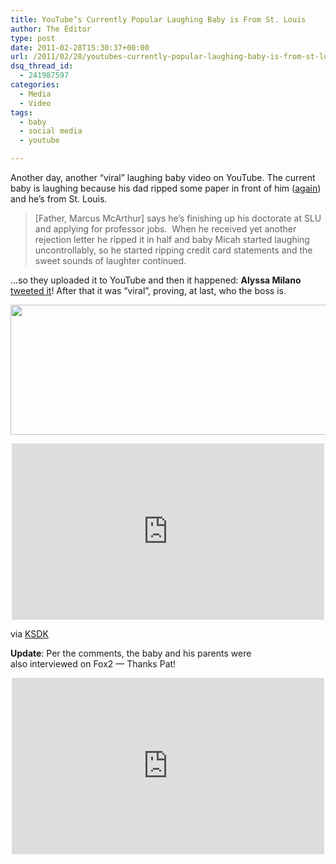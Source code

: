 ```yaml
---
title: YouTube’s Currently Popular Laughing Baby is From St. Louis
author: The Editor
type: post
date: 2011-02-28T15:30:37+00:00
url: /2011/02/28/youtubes-currently-popular-laughing-baby-is-from-st-louis/
dsq_thread_id:
  - 241987597
categories:
  - Media
  - Video
tags:
  - baby
  - social media
  - youtube

---
```

Another day, another &#8220;viral&#8221; laughing baby video on YouTube. The current baby is laughing because his dad ripped some paper in front of him (<a href="http://www.youtube.com/watch?v=cXXm696UbKY" target="_blank">again</a>) and he&#8217;s from St. Louis.

> [Father, Marcus McArthur] says he&#8217;s finishing up his doctorate at SLU and applying for professor jobs.  When he received yet another rejection letter he ripped it in half and baby Micah started laughing uncontrollably, so he started ripping credit card statements and the sweet sounds of laughter continued.

&#8230;so they uploaded it to YouTube and then it happened: **Alyssa Milano** <a href="http://twitter.com/#!/Alyssa_Milano/status/41191428877058048" target="_blank">tweeted it</a>! After that it was &#8220;viral&#8221;, proving, at last, who the boss is.

<img class="aligncenter size-full wp-image-9125" title="milano_stl_baby_tweet" src="http://media.punchingkitty.com/wordpress/2011/02/milano_stl_baby_tweet.jpg" alt="" width="517" height="208" />

<span class="embed-youtube" style="text-align:center; display: block;"><iframe class='youtube-player' type='text/html' width='500' height='282' src='http://www.youtube.com/embed/RP4abiHdQpc?version=3&#038;rel=1&#038;fs=1&#038;autohide=2&#038;showsearch=0&#038;showinfo=1&#038;iv_load_policy=1&#038;wmode=transparent' allowfullscreen='true' style='border:0;'></iframe></span>

via <a href="http://www.ksdk.com/news/article/246291/3/Viral-video-features-local-baby" target="_blank">KSDK</a>

**Update**: Per the comments, the baby and his parents were also interviewed on Fox2 &#8212; Thanks Pat!

<span class="embed-youtube" style="text-align:center; display: block;"><iframe class='youtube-player' type='text/html' width='500' height='282' src='http://www.youtube.com/embed/ZTrXT6h2e6o?version=3&#038;rel=1&#038;fs=1&#038;autohide=2&#038;showsearch=0&#038;showinfo=1&#038;iv_load_policy=1&#038;wmode=transparent' allowfullscreen='true' style='border:0;'></iframe></span>

&nbsp;